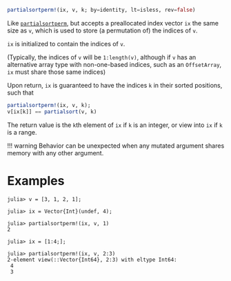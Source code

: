 ```julia
partialsortperm!(ix, v, k; by=identity, lt=isless, rev=false)
```

Like [`partialsortperm`](@ref), but accepts a preallocated index vector `ix` the same size as `v`, which is used to store (a permutation of) the indices of `v`.

`ix` is initialized to contain the indices of `v`.

(Typically, the indices of `v` will be `1:length(v)`, although if `v` has an alternative array type with non-one-based indices, such as an `OffsetArray`, `ix` must share those same indices)

Upon return, `ix` is guaranteed to have the indices `k` in their sorted positions, such that

```julia
partialsortperm!(ix, v, k);
v[ix[k]] == partialsort(v, k)
```

The return value is the `k`th element of `ix` if `k` is an integer, or view into `ix` if `k` is a range.

!!! warning
    Behavior can be unexpected when any mutated argument shares memory with any other argument.


# Examples

```jldoctest
julia> v = [3, 1, 2, 1];

julia> ix = Vector{Int}(undef, 4);

julia> partialsortperm!(ix, v, 1)
2

julia> ix = [1:4;];

julia> partialsortperm!(ix, v, 2:3)
2-element view(::Vector{Int64}, 2:3) with eltype Int64:
 4
 3
```

```julia

```
